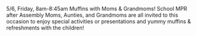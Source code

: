 5/6, Friday, 8am-8:45am Muffins with Moms & Grandmoms! School MPR after Assembly
Moms, Aunties, and Grandmoms are all invited to this occasion to enjoy special activities or presentations and yummy muffins & refreshments with the children!
